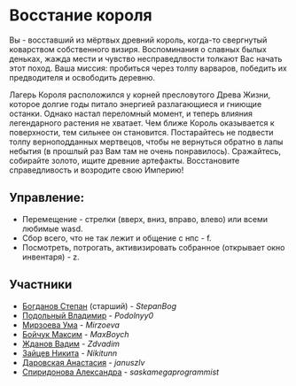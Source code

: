# Восстание короля

Вы - восставший из мёртвых древний король, когда-то свергнутый коварством собственного визиря. Воспоминания о славных былых деньках, жажда мести и чувство несправедлвости толкают Вас начать этот поход.
Ваша миссия: пробиться через толпу варваров, победить их предводителя и освободить деревню.

Лагерь Короля расположился у корней пресловутого Древа Жизни, которое долгие годы питало энергией разлагающиеся и гниющие останки. Однако настал переломный момент, и теперь влияния легендарного растения не хватает. Чем ближе Король оказывается к поверхности, тем сильнее он становится. 
Постарайтесь не подвести толпу верноподданных мертвецов, чтобы не вернуться обратно в лапы небытия (в прошлый раз Вам там не очень понравилось). Сражайтесь, собирайте золото, ищите древние артефакты. Восстановите справедливость и возродите свою Империю!

## Управление:
* Перемещение - стрелки (вверх, вниз, вправо, влево) или всеми любимые wasd.
* Сбор всего, что не так лежит и общение с нпс - f.
* Посмотреть, потрогать, активизировать собранное (открывает окно инвентаря) - z.

## Участники
* [Богданов Степан](https://github.com/StepanBog) (старший) - <i>StepanBog</i>
* [Подольный Владимир](https://github.com/Podolnyy0) - <i>Podolnyy0</i>
* [Мирзоева Ума](https://github.com/Mirzoeva) - <i>Mirzoeva</i>
* [Бойчук Максим](https://github.com/MaxBoych) - <i>MaxBoych</i>
* [Жданов Вадим](https://github.com/Zdvadim) - <i>Zdvadim</i>
* [Зайцев Никита](https://github.com/Nikitunn) - <i>Nikitunn</i>
* [Даровская Анастасия](https://github.com/januszlv) - <i>januszlv</i>
* [Спиридонова Александра](https://github.com/saskamegaprogrammist) - <i>saskamegaprogrammist</i>
